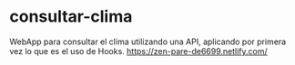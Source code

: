 # consultar-clima
WebApp para consultar el clima utilizando una API, aplicando por primera vez lo que es el uso de Hooks.
https://zen-pare-de6699.netlify.com/
